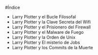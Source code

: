 
#Índice

* Larry Plotter y el Bucle Filosofal
* Larry Plotter y la Clave Secreta del Wifi
* Larry Plotter y el Prisionero del Firewall
* Larry Plotter y el Malware de Fuego
* Larry Plotter y la Orden de Unix
* Larry Plotter y El misterio de Jobs
* Larry Plotter y los Commits de la Muerte

